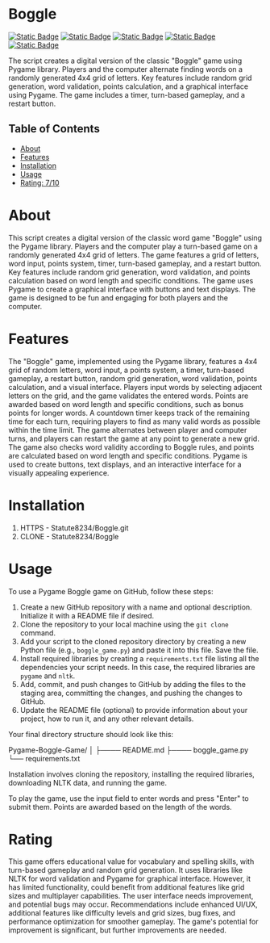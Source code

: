 # Boggle

[![Static Badge](https://img.shields.io/badge/pygame-snow)](https://pypi.org/project/pygame/)
[![Static Badge](https://img.shields.io/badge/random-azure)](https://pypi.org/project/random-number/)
[![Static Badge](https://img.shields.io/badge/sys-linen)](https://pypi.org/project/os-sys/)
[![Static Badge](https://img.shields.io/badge/time-tan)](https://pypi.org/project/TIME-python/)
[![Static Badge](https://img.shields.io/badge/nltk-peru)](https://pypi.org/project/nltk/)

The script creates a digital version of the classic "Boggle" game using Pygame library. Players and the computer alternate finding words on a randomly generated 4x4 grid of letters. Key features include random grid generation, word validation, points calculation, and a graphical interface using Pygame. The game includes a timer, turn-based gameplay, and a restart button.

## Table of Contents

- [About](#about)
- [Features](#features)
- [Installation](#installation)
- [Usage](#usage)
- [Rating: 7/10](#Rating)

# About

This script creates a digital version of the classic word game "Boggle" using the Pygame library. Players and the computer play a turn-based game on a randomly generated 4x4 grid of letters. The game features a grid of letters, word input, points system, timer, turn-based gameplay, and a restart button. Key features include random grid generation, word validation, and points calculation based on word length and specific conditions. The game uses Pygame to create a graphical interface with buttons and text displays. The game is designed to be fun and engaging for both players and the computer.

# Features

The "Boggle" game, implemented using the Pygame library, features a 4x4 grid of random letters, word input, a points system, a timer, turn-based gameplay, a restart button, random grid generation, word validation, points calculation, and a visual interface. Players input words by selecting adjacent letters on the grid, and the game validates the entered words. Points are awarded based on word length and specific conditions, such as bonus points for longer words. A countdown timer keeps track of the remaining time for each turn, requiring players to find as many valid words as possible within the time limit. The game alternates between player and computer turns, and players can restart the game at any point to generate a new grid. The game also checks word validity according to Boggle rules, and points are calculated based on word length and specific conditions. Pygame is used to create buttons, text displays, and an interactive interface for a visually appealing experience.

# Installation
1) HTTPS - Statute8234/Boggle.git
2) CLONE - Statute8234/Boggle

# Usage

To use a Pygame Boggle game on GitHub, follow these steps:

1. Create a new GitHub repository with a name and optional description. Initialize it with a README file if desired.
2. Clone the repository to your local machine using the `git clone` command.
3. Add your script to the cloned repository directory by creating a new Python file (e.g., `boggle_game.py`) and paste it into this file. Save the file.
4. Install required libraries by creating a `requirements.txt` file listing all the dependencies your script needs. In this case, the required libraries are `pygame` and `nltk`.
5. Add, commit, and push changes to GitHub by adding the files to the staging area, committing the changes, and pushing the changes to GitHub.
6. Update the README file (optional) to provide information about your project, how to run it, and any other relevant details.

Your final directory structure should look like this:

Pygame-Boggle-Game/
│
├──── README.md
├──── boggle_game.py
└── requirements.txt

Installation involves cloning the repository, installing the required libraries, downloading NLTK data, and running the game.

To play the game, use the input field to enter words and press "Enter" to submit them. Points are awarded based on the length of the words.

# Rating

This game offers educational value for vocabulary and spelling skills, with turn-based gameplay and random grid generation. It uses libraries like NLTK for word validation and Pygame for graphical interface. However, it has limited functionality, could benefit from additional features like grid sizes and multiplayer capabilities. The user interface needs improvement, and potential bugs may occur. Recommendations include enhanced UI/UX, additional features like difficulty levels and grid sizes, bug fixes, and performance optimization for smoother gameplay. The game's potential for improvement is significant, but further improvements are needed.
